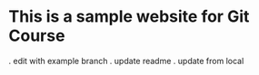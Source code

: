 # This is a sample website for Git Course

. edit with example branch
. update readme
. update from local
